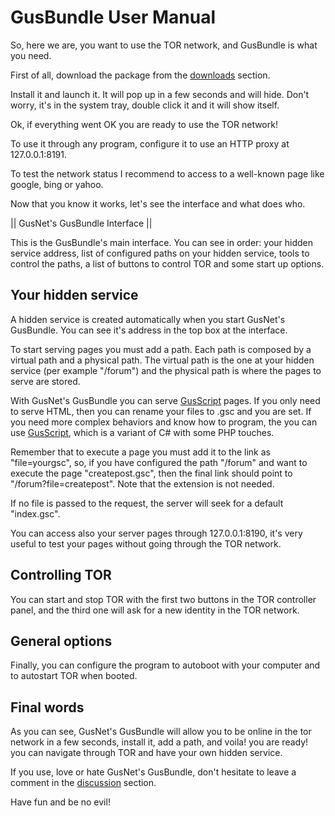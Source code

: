 # **GusBundle User Manual**

So, here we are, you want to use the TOR network, and GusBundle is what you need.

First of all, download the package from the [downloads](https://gusnet.codeplex.com/releases/view/112791) section.

Install it and launch it. It will pop up in a few seconds and will hide. Don't worry, it's in the system tray, double click it and it will show itself.

Ok, if everything went OK you are ready to use the TOR network!

To use it through any program, configure it to use an HTTP proxy at 127.0.0.1:8191.

To test the network status I recommend to access to a well-known page like google, bing or yahoo.

Now that you know it works, let's see the interface and what does who.

|| GusNet's GusBundle Interface ||

This is the GusBundle's main interface. 
You can see in order: your hidden service address, list of configured paths on your hidden service, tools to control the paths, a list of buttons to control TOR and some start up options.

## Your hidden service

A hidden service is created automatically when you start GusNet's GusBundle. You can see it's address in the top box at the interface.

To start serving pages you must add a path. Each path is composed by a virtual path and a physical path. The virtual path is the one at your hidden service (per example "/forum") and the physical path is where the pages to serve are stored.

With GusNet's GusBundle you can serve [GusScript](GusScript.md) pages. If you only need to serve HTML, then you can rename your files to .gsc and you are set. If you need more complex behaviors and know how to program, the you can use [GusScript](GusScript.md), which is a variant of C# with some PHP touches.

Remember that to execute a page you must add it to the link as "file=yourgsc", so, if you have configured the path "/forum" and want to execute the page "createpost.gsc", then the final link should point to "/forum?file=createpost". Note that the extension is not needed.

If no file is passed to the request, the server will seek for a default "index.gsc".

You can access also your server pages through 127.0.0.1:8190, it's very useful to test your pages without going through the TOR network.

## Controlling TOR

You can start and stop TOR with the first two buttons in the TOR controller panel, and the third one will ask for a new identity in the TOR network.

## General options

Finally, you can configure the program to autoboot with your computer and to autostart TOR when booted.

## Final words

As you can see, GusNet's GusBundle will allow you to be online in the tor network in a few seconds, install it, add a path, and voila! you are ready! you can navigate through TOR and have your own hidden service.

If you use, love or hate GusNet's GusBundle, don't hesitate to leave a comment in the [discussion](https://gusnet.codeplex.com/discussions) section.

Have fun and be no evil!

